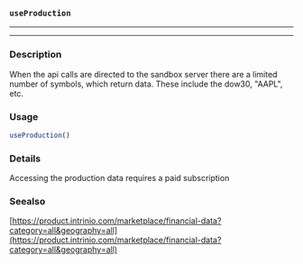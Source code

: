 ### `useProduction`
***
***

### Description

 When the api calls are directed to the sandbox server there are a limited number of symbols, which return data.
 These include the dow30, "AAPL", etc.

### Usage
```r
useProduction()
```

### Details

 Accessing the production data requires a paid subscription

### Seealso

 [https://product.intrinio.com/marketplace/financial-data?category=all&geography=all](https://product.intrinio.com/marketplace/financial-data?category=all&geography=all) 

